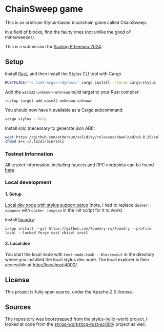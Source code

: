 # ChainSweep game

This is an arbitrum Stylus-based blockchain game called ChainSweep.

In a field of blocks, find the faulty ones (not unlike the good ol' minesweeper).

This is a submission for [Scaling Ethereum 2024](https://ethglobal.com/events/scaling2024).

## Setup

Install [Rust](https://www.rust-lang.org/tools/install), and then install the Stylus CLI tool with Cargo

```bash
RUSTFLAGS="-C link-args=-rdynamic" cargo install --force cargo-stylus
```

Add the `wasm32-unknown-unknown` build target to your Rust compiler:

```
rustup target add wasm32-unknown-unknown
```

You should now have it available as a Cargo subcommand:

```bash
cargo stylus --help
```

Install solc (necessary to generate json ABI):

```bash
wget https://github.com/ethereum/solidity/releases/download/v0.8.25/solc-static-linux -O ~/.local/bin/solc
chmod a+x ~/.local/bin/solc
```

### Testnet Information

All testnet information, including faucets and RPC endpoints can be found [here](https://docs.arbitrum.io/stylus/reference/testnet-information).

### Local development

#### 1. Setup

[Local dev node with stylus support setup](https://docs.arbitrum.io/stylus/how-tos/local-stylus-dev-node) (note, I had to replace `docker-compose` with `docker compose` in the init script for it to work)

Install [foundry](https://book.getfoundry.sh/getting-started/installation):

```
cargo install --git https://github.com/foundry-rs/foundry --profile local --locked forge cast chisel anvil
```

#### 2. Local dev

You start the local node with `test-node.bash --blockscout` in the directory where you installed the local stylus dev node. The local explorer is then accessible at <http://localhost:4000/>.

## License

This project is fully open source, under the Apache-2.0 license.

## Sources

The repository was bootstrapped from the [stylus-hello-world](https://github.com/OffchainLabs/stylus-hello-world/tree/45a9fbdca70924d9ae39e49ec2661dc6eb5ac610) project.
I looked at code from the [stylus-workshop-rust-solidity](https://github.com/OffchainLabs/stylus-workshop-rust-solidity) project as well.

